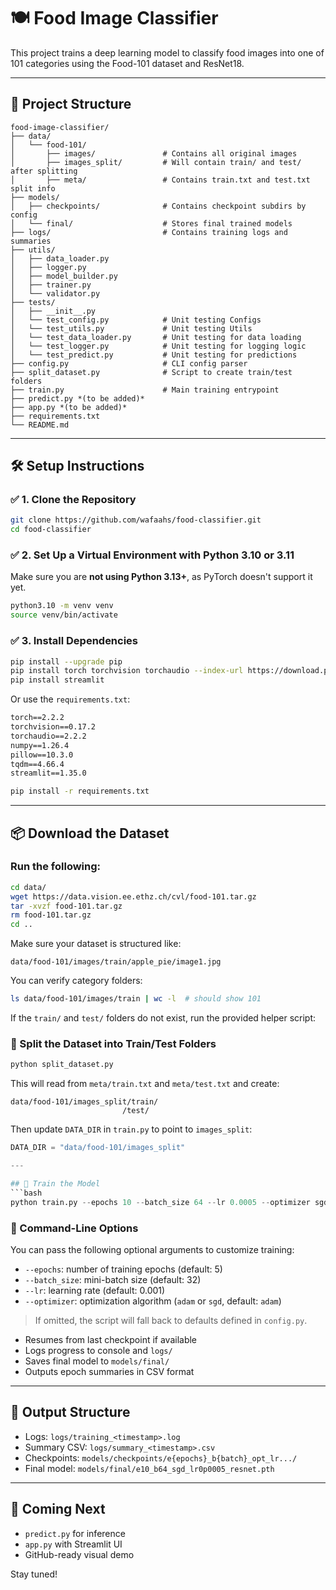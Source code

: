 # 🍽️ Food Image Classifier

This project trains a deep learning model to classify food images into one of 101 categories using the Food-101 dataset and ResNet18.

---

## 📁 Project Structure
```
food-image-classifier/
├── data/
│   └── food-101/
│       ├── images/               # Contains all original images
│       ├── images_split/         # Will contain train/ and test/ after splitting
│       ├── meta/                 # Contains train.txt and test.txt split info
├── models/
│   ├── checkpoints/              # Contains checkpoint subdirs by config
│   └── final/                    # Stores final trained models
├── logs/                         # Contains training logs and summaries
├── utils/
│   ├── data_loader.py
│   ├── logger.py
│   ├── model_builder.py
│   ├── trainer.py
│   └── validator.py
├── tests/
│   ├── __init__.py
│   └── test_config.py            # Unit testing Configs
│   └── test_utils.py             # Unit testing Utils
│   └── test_data_loader.py       # Unit testing for data loading
│   └── test_logger.py            # Unit testing for logging logic
│   └── test_predict.py           # Unit testing for predictions
├── config.py                     # CLI config parser
├── split_dataset.py              # Script to create train/test folders
├── train.py                      # Main training entrypoint
├── predict.py *(to be added)*
├── app.py *(to be added)*
├── requirements.txt
└── README.md
```

---

## 🛠️ Setup Instructions

### ✅ 1. Clone the Repository
```bash
git clone https://github.com/wafaahs/food-classifier.git
cd food-classifier
```

### ✅ 2. Set Up a Virtual Environment with Python 3.10 or 3.11
Make sure you are **not using Python 3.13+**, as PyTorch doesn't support it yet.

```bash
python3.10 -m venv venv
source venv/bin/activate
```

### ✅ 3. Install Dependencies
```bash
pip install --upgrade pip
pip install torch torchvision torchaudio --index-url https://download.pytorch.org/whl/cpu
pip install streamlit
```

Or use the `requirements.txt`:
```txt
torch==2.2.2
torchvision==0.17.2
torchaudio==2.2.2
numpy==1.26.4
pillow==10.3.0
tqdm==4.66.4
streamlit==1.35.0
```

```bash
pip install -r requirements.txt
```

---

## 📦 Download the Dataset

### Run the following:
```bash
cd data/
wget https://data.vision.ee.ethz.ch/cvl/food-101.tar.gz
tar -xvzf food-101.tar.gz
rm food-101.tar.gz
cd ..
```

Make sure your dataset is structured like:
```
data/food-101/images/train/apple_pie/image1.jpg
```

You can verify category folders:
```bash
ls data/food-101/images/train | wc -l  # should show 101
```

If the `train/` and `test/` folders do not exist, run the provided helper script:

### 🧩 Split the Dataset into Train/Test Folders
```bash
python split_dataset.py
```
This will read from `meta/train.txt` and `meta/test.txt` and create:
```
data/food-101/images_split/train/
                         /test/
```

Then update `DATA_DIR` in `train.py` to point to `images_split`:
```python
DATA_DIR = "data/food-101/images_split"

---

## 🚀 Train the Model
```bash
python train.py --epochs 10 --batch_size 64 --lr 0.0005 --optimizer sgd
```
### 🔧 Command-Line Options
You can pass the following optional arguments to customize training:

- `--epochs`: number of training epochs (default: 5)
- `--batch_size`: mini-batch size (default: 32)
- `--lr`: learning rate (default: 0.001)
- `--optimizer`: optimization algorithm (`adam` or `sgd`, default: `adam`)

> If omitted, the script will fall back to defaults defined in `config.py`.

- Resumes from last checkpoint if available
- Logs progress to console and `logs/`
- Saves final model to `models/final/`
- Outputs epoch summaries in CSV format

---

## 📅 Output Structure
- Logs: `logs/training_<timestamp>.log`
- Summary CSV: `logs/summary_<timestamp>.csv`
- Checkpoints: `models/checkpoints/e{epochs}_b{batch}_opt_lr.../`
- Final model: `models/final/e10_b64_sgd_lr0p0005_resnet.pth`

---

## 🧪 Coming Next
- `predict.py` for inference
- `app.py` with Streamlit UI
- GitHub-ready visual demo


Stay tuned!
